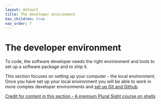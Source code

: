 ```yaml
---
layout: default
title: The developer environment
has_children: true
nav_order: 7
---
```


# The developer environment

To code, the software developer needs the right environment and tools to set up a software package and to ship it. 

This section focuses on setting up your computer - the local environment. Once you have set up your local environment you will be able to work in more complex developer environments and [set up Git and Github](https://sumisastri.github.io/dev-blogs/github-version-control/).

[Credit for content in this section - A premium Plural Sight course on shells](https://app.pluralsight.com/library/courses/bash-zshell-getting-started/table-of-contents)

